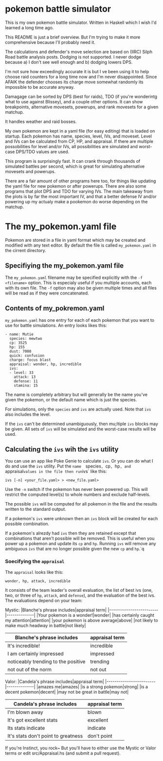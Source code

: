 # pokemon battle simulator

This is my own pokemon battle simulator.  Written in Haskell which I
wish I'd learned a long time ago.

This README is just a brief overview.  But I'm trying to make it more
comprehensive because I'll probably need it.

The calculations and defender's move selection are based on (IIRC)
Silph Road battle analysis posts.  Dodging is not supported.  I never
dodge because a) I don't see well enough and b) dodging lowers DPS.

I'm not sure how exceedingly accurate it is but I ve been using it to
help choose raid counters for a long time now and I'm never
disappointed.  Since AFAIK the defender chooses its charge move
somewhat randomly its impossible to be accurate anyway.

Damagage can be sorted by DPS (best for raids), TDO (if you're
wonderintg what to use against Blissey), and a couple other options.
It can show breakpoints, alternative movesets, powerups, and rank
movesets for a given matchup.

It handles weather and raid bosses.

My own pokemon are kept in a yaml file (for easy editing) that is
loaded on startup.  Each pokemon has name, species, level, IVs, and
moveset.  Level and IVs can be calculated from CP, HP, and appraisal.
If there are multiple possobilities for level and/or IVs, all
possibilities are simulated and worst-case DPS/TDO values are used.

This program is surprisingly fast.  It can crank through thousands of
simulated battles per second, which is great for simulating
alternative movesets and powerups.

There are a fair amount of other programs here too, for things like
updating the yaml file for new pokemon or after powerups.  There are
also some programs that plot DPS and TDO for varying IVs.  The main
takeaway from the plots is by far the most important IV, and that a
better defense IV and/or powering up my actualy make a pookemon do
worse depending on the matchup.

# The my_pokemon.yaml file

Pokemon are stored in a file in yaml format which may be created and
modified with any text editor.  By default the file is called `my_pokemon.yaml`
in the cirrent directory.

## Specifiying the my_pokemon.yaml file

The `my_pokemon.yaml` filename may be specified explicitly with the
`-f <filename>` option.  This is especialy useful if you multiple
accounts, each with its own file.  The `-f` option may also be given
multiple times and all files will be read as if they were
concatenated.

## Contents of my_pokremon.yaml

`my_pokemon.yaml` has one entry for each of each pokemon that you want
to use for battle simulations.  An entry looks likes this:

```
- name: Mutie
  species: mewtwo
  cp: 3525
  hp: 155
  dust: 7000
  quick: confusion
  charge: focus blast
  appraisal: wonder, hp, incredible
  ivs:
  - level: 33
    attack: 13
    defense: 11
    stamina: 15
```

The name is completely arbitrary but will generally be the name you've
given the pokemon, or the default name which is just the species.

For simulations, only the `species` and `ivs` are actually used.  Note
that `ivs` also includes the level.

If the `ivs` can't be determined unambiguously, then mu;ltiple `ivs`
blocks may be given.  All sets of `ivs` will be simulated and the
worst-case results will be used.

## Calculating the `ivs` wih the `ivs` utility

You can use an app like Poke Genie to calculate `ivs`.  Or you can do
what I do and use the `ivs` utility.  Put the `name  `species`, `cp`,
`hp`, and `appraisal` values in the file then run `ivs` like this:

```
ivs [-n] <your_file.yaml> > <new_file.yaml>
```

Use the `-n` switch if the pokemon has never been powered up.  This
will restrict the computed level(s) to whole numbers and exclude
half-levels.

The possible `ivs` will be computed for all pokemon in the file and
the results written to the standard output.

If a pokemon's `ivs` were unknown then an `ivs` block will be created
for each possible combination.

If a pokemon's alrezdy had `ivs` then they are retained except that
combinations that aren't possible will be removed.  This is useful when
you power up a pokemon and update its `cp` and `hp`.  Running `ivs` will
remove any ambiguous `ivs` that are no longer possible given the new
`cp` and `hp`.`q

### Soecifying the `appraisal`

The `appraisal` looks like this:

```
wonder, hp, attack, incredible
```

It consists of the team leader's overall evaluation, the list of best
ivs (one, two, or three of `hp`, `attack`, and `defense`), and the
evaluation of the best ivs.  The evaluations depend on your team:

Mystic:
|Blanche's phrase includes|appraisal term|
|-------------------------|--------------|
|Your pokemon is a wonder!|wonder|
|has certainly caught my attention|attention|
|your pokemon is above average|above|
|not likely to make much headway in battle|not likely|

|Blanche's phrase includes|appraisal term|
|-------------------------|--------------|
|It's incredible!|incredible|
|I am certainly impressed|impressed|
|noticeably trending to the positive|trending|
|not out of the norm|not out|

Valor:
|Candela's phrase includes|appraisal term|
|-------------------------|--------------|
|amazes me|amazes|
|is a strong pokemon|strong|
|is a decent pokemon|decent|
|may not be great in battle|may not|

|Candela's phrase includes|appraisal term|
|-------------------------|--------------|
|I'm blown away|blown|
|It's got excellent stats|excellent|
|Its stats indicate|indicate|
|It's stats don't point to greatness|don't point|

If you're Instinct, you rock~ But you'll have to either use the Mystic
or Valor terms or edit src/Appraisal.hs (and submit a pull request).
